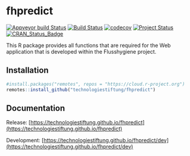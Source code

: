# fhpredict

[![Appveyor build Status](https://ci.appveyor.com/api/projects/status/github/technologiestiftung/fhpredict?branch=master&svg=true)](https://ci.appveyor.com/project/technologiestiftung/fhpredict/branch/master)
[![Build Status](https://travis-ci.com/technologiestiftung/fhpredict.svg?branch=master)](https://travis-ci.com/technologiestiftung/fhpredict)
[![codecov](https://codecov.io/github/technologiestiftung/fhpredict/branch/master/graphs/badge.svg)](https://codecov.io/github/technologiestiftung/fhpredict)
[![Project Status](https://img.shields.io/badge/lifecycle-experimental-orange.svg)](https://www.tidyverse.org/lifecycle/#experimental)
[![CRAN_Status_Badge](https://www.r-pkg.org/badges/version/fhpredict)](/#)

This R package provides all functions that are
required for the Web application that is developed within the
Flusshygiene project.

## Installation

```r
#install.packages("remotes", repos = "https://cloud.r-project.org")
remotes::install_github("technologiestiftung/fhpredict")
```

## Documentation

Release: [https://technologiestiftung.github.io/fhpredict](https://technologiestiftung.github.io/fhpredict)

Development: [https://technologiestiftung.github.io/fhpredict/dev](https://technologiestiftung.github.io/fhpredict/dev)
